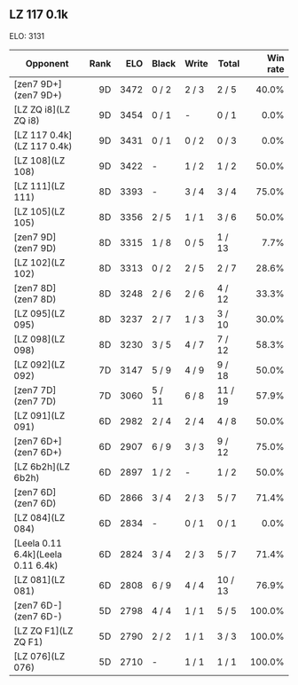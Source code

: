 ## LZ 117 0.1k ##

ELO: 3131

Opponent | Rank | ELO | Black | Write | Total | Win rate
---------|-----:|----:|-------|-------|-------|-------:
[zen7 9D+](zen7 9D+) | 9D | 3472 | 0 / 2 | 2 / 3 | 2 / 5 | 40.0%
[LZ ZQ i8](LZ ZQ i8) | 9D | 3454 | 0 / 1 | - | 0 / 1 | 0.0%
[LZ 117 0.4k](LZ 117 0.4k) | 9D | 3431 | 0 / 1 | 0 / 2 | 0 / 3 | 0.0%
[LZ 108](LZ 108) | 9D | 3422 | - | 1 / 2 | 1 / 2 | 50.0%
[LZ 111](LZ 111) | 8D | 3393 | - | 3 / 4 | 3 / 4 | 75.0%
[LZ 105](LZ 105) | 8D | 3356 | 2 / 5 | 1 / 1 | 3 / 6 | 50.0%
[zen7 9D](zen7 9D) | 8D | 3315 | 1 / 8 | 0 / 5 | 1 / 13 | 7.7%
[LZ 102](LZ 102) | 8D | 3313 | 0 / 2 | 2 / 5 | 2 / 7 | 28.6%
[zen7 8D](zen7 8D) | 8D | 3248 | 2 / 6 | 2 / 6 | 4 / 12 | 33.3%
[LZ 095](LZ 095) | 8D | 3237 | 2 / 7 | 1 / 3 | 3 / 10 | 30.0%
[LZ 098](LZ 098) | 8D | 3230 | 3 / 5 | 4 / 7 | 7 / 12 | 58.3%
[LZ 092](LZ 092) | 7D | 3147 | 5 / 9 | 4 / 9 | 9 / 18 | 50.0%
[zen7 7D](zen7 7D) | 7D | 3060 | 5 / 11 | 6 / 8 | 11 / 19 | 57.9%
[LZ 091](LZ 091) | 6D | 2982 | 2 / 4 | 2 / 4 | 4 / 8 | 50.0%
[zen7 6D+](zen7 6D+) | 6D | 2907 | 6 / 9 | 3 / 3 | 9 / 12 | 75.0%
[LZ 6b2h](LZ 6b2h) | 6D | 2897 | 1 / 2 | - | 1 / 2 | 50.0%
[zen7 6D](zen7 6D) | 6D | 2866 | 3 / 4 | 2 / 3 | 5 / 7 | 71.4%
[LZ 084](LZ 084) | 6D | 2834 | - | 0 / 1 | 0 / 1 | 0.0%
[Leela 0.11 6.4k](Leela 0.11 6.4k) | 6D | 2824 | 3 / 4 | 2 / 3 | 5 / 7 | 71.4%
[LZ 081](LZ 081) | 6D | 2808 | 6 / 9 | 4 / 4 | 10 / 13 | 76.9%
[zen7 6D-](zen7 6D-) | 5D | 2798 | 4 / 4 | 1 / 1 | 5 / 5 | 100.0%
[LZ ZQ F1](LZ ZQ F1) | 5D | 2790 | 2 / 2 | 1 / 1 | 3 / 3 | 100.0%
[LZ 076](LZ 076) | 5D | 2710 | - | 1 / 1 | 1 / 1 | 100.0%

